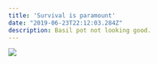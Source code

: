 ```yaml
---
title: 'Survival is paramount'
date: "2019-06-23T22:12:03.284Z"
description: Basil pot not looking good.
---
```

![](IMG_5574.png)
